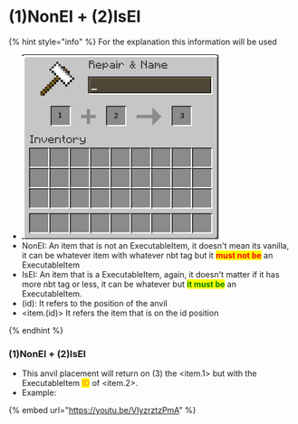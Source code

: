 # (1)NonEI + (2)IsEI

{% hint style="info" %}
For the explanation this information will be used

* ![](<../../../.gitbook/assets/image (1) (1) (1).png>)
* NonEI: An item that is not an ExecutableItem, it doesn't mean its vanilla, it can be whatever item with whatever nbt tag but it <mark style="color:red;">**must not be**</mark> an ExecutableItem
* IsEI: An item that is a ExecutableItem, again, it doesn't matter if it has more nbt tag or less, it can be whatever but <mark style="color:green;">**it must be**</mark> an ExecutableItem.
* (id): It refers to the position of the anvil
* \<item.(id)> It refers the item that is on the id position


{% endhint %}

### (1)NonEI + (2)IsEI

* This anvil placement will return on (3) the \<item.1> but with the ExecutableItem <mark style="color:orange;">**ID**</mark> of \<item.2>.
* Example:

{% embed url="https://youtu.be/VIyzrztzPmA" %}
